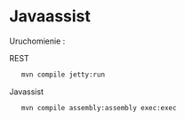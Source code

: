 # Javaassist

Uruchomienie :

REST
```bash
   mvn compile jetty:run
```

Javassist
```bash
   mvn compile assembly:assembly exec:exec
```
